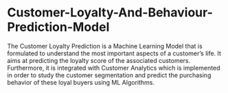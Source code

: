 # Customer-Loyalty-And-Behaviour-Prediction-Model
The Customer Loyalty Prediction is a Machine Learning Model that is formulated to understand the most important aspects of a customer’s life.  It aims at predicting the loyalty score of the associated customers. Furthermore, it is integrated with Customer Analytics which is implemented in order to study the customer segmentation and predict the purchasing behavior of these loyal buyers using ML Algorithms. 
